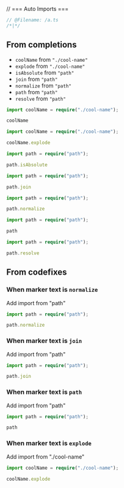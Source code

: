 // === Auto Imports ===
```ts
// @Filename: /a.ts
/*|*/
```

## From completions

- `coolName` from `"./cool-name"`
- `explode` from `"./cool-name"`
- `isAbsolute` from `"path"`
- `join` from `"path"`
- `normalize` from `"path"`
- `path` from `"path"`
- `resolve` from `"path"`

```ts
import coolName = require("./cool-name");

coolName
```

```ts
import coolName = require("./cool-name");

coolName.explode
```

```ts
import path = require("path");

path.isAbsolute
```

```ts
import path = require("path");

path.join
```

```ts
import path = require("path");

path.normalize
```

```ts
import path = require("path");

path
```

```ts
import path = require("path");

path.resolve
```

## From codefixes

### When marker text is `normalize`

Add import from "path"

```ts
import path = require("path");

path.normalize
```

### When marker text is `join`

Add import from "path"

```ts
import path = require("path");

path.join
```

### When marker text is `path`

Add import from "path"

```ts
import path = require("path");

path
```

### When marker text is `explode`

Add import from "./cool-name"

```ts
import coolName = require("./cool-name");

coolName.explode
```

